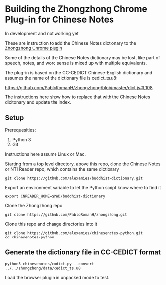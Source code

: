 # Building the Zhongzhong Chrome Plug-in for Chinese Notes

In development and not working yet

These are instruction to add the Chinese Notes dictionary to the 
[Zhongzhong Chrome plugin](https://github.com/PabloRomanH/zhongzhong)

Some of the details of the Chinese Notes dictionary may be lost, like part of
speech, notes, and word sense is mixed up with multiple equivalents.

The plug-in is based on the CC-CEDICT Chinese-English dictionary and assumes the
name of the dictionary file is cedict_ts.u8:

https://github.com/PabloRomanH/zhongzhong/blob/master/dict.js#L108

The instructions here show how to replace that with the Chinese Notes dicitonary
and update the index.

## Setup

Prerequesities: 
1. Python 3
2. Git

Instructions here assume Linux or Mac.

Starting from a top level directory, above this repo, clone the Chinese Notes or
NTI Reader repo, which contains the same dictionary

```shell
git clone https://github.com/alexamies/buddhist-dictionary.git
```

Export an environment variable to let the Python script know where to find it

```shell
export CNREADER_HOME=$PWD/buddhist-dictionary
```

Clone the Zhongzhong repo

```shell
git clone https://github.com/PabloRomanH/zhongzhong.git
```

Clone this repo and change directories into it

```shell
git clone https://github.com/alexamies/chinesenotes-python.git
cd chinesenotes-python
```

## Generate the dictionary file in CC-CEDICT format

```shell
python3 chinesenotes/cndict.py --convert ../../zhongzhong/data/cedict_ts.u8
```

Load the browser plugin in unpacked mode to test.